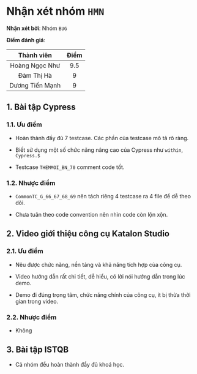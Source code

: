 # Nhận xét nhóm `HMN`

**Nhận xét bởi**: Nhóm `BUG`

**Điểm đánh giá**:

|    Thành viên   	| Điểm 	|
|:---------------:	|:----:	|
|  Hoàng Ngọc Như 	|  9.5 	|
|    Đàm Thị Hà   	|   9  	|
| Dương Tiến Mạnh 	|   9  	|

## 1. Bài tập Cypress

### 1.1. Ưu điểm

- Hoàn thành đầy đủ 7 testcase. Các phần của testcase mô tả rõ ràng.

- Biết sử dụng một số chức năng nâng cao của Cypress như `within`, `Cypress.$`

- Testcase `THEMMOI_BN_70` comment code tốt.

### 1.2. Nhược điểm

- `CommonTC_G_66_67_68_69` nên tách riêng 4 testcase ra 4 file để dễ theo dõi.

- Chưa tuân theo code convention nên nhìn code còn lộn xộn.

## 2. Video giới thiệu công cụ Katalon Studio

### 2.1. Ưu điểm

- Nêu được chức năng, nền tảng và khả năng tích hợp của công cụ.

- Video hướng dẫn rất chi tiết, dễ hiểu, có lời nói hướng dẫn trong lúc demo.

- Demo đi đúng trọng tâm, chức năng chính của công cụ, ít bị thừa thời gian trong video.

### 2.2. Nhược điểm

- Không
## 3. Bài tập ISTQB
- Cả nhóm đều hoàn thành đầy đủ khoá học.
